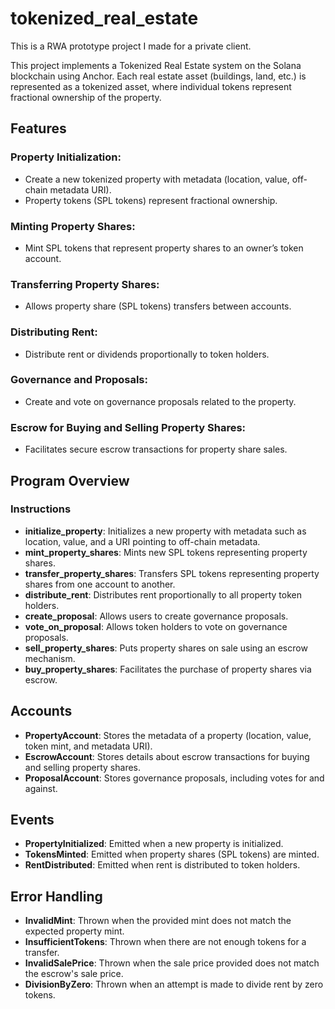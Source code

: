 # tokenized_real_estate
This is a RWA prototype project I made for a private client.

This project implements a Tokenized Real Estate system on the Solana blockchain using Anchor. Each real estate asset (buildings, land, etc.) is represented as a tokenized asset, where individual tokens represent fractional ownership of the property.

## Features

### Property Initialization:
- Create a new tokenized property with metadata (location, value, off-chain metadata URI).
- Property tokens (SPL tokens) represent fractional ownership.

### Minting Property Shares:
- Mint SPL tokens that represent property shares to an owner’s token account.

### Transferring Property Shares:
- Allows property share (SPL tokens) transfers between accounts.

### Distributing Rent:
- Distribute rent or dividends proportionally to token holders.

### Governance and Proposals:
- Create and vote on governance proposals related to the property.

### Escrow for Buying and Selling Property Shares:
- Facilitates secure escrow transactions for property share sales.

## Program Overview

### Instructions
- **initialize_property**: Initializes a new property with metadata such as location, value, and a URI pointing to off-chain metadata.
- **mint_property_shares**: Mints new SPL tokens representing property shares.
- **transfer_property_shares**: Transfers SPL tokens representing property shares from one account to another.
- **distribute_rent**: Distributes rent proportionally to all property token holders.
- **create_proposal**: Allows users to create governance proposals.
- **vote_on_proposal**: Allows token holders to vote on governance proposals.
- **sell_property_shares**: Puts property shares on sale using an escrow mechanism.
- **buy_property_shares**: Facilitates the purchase of property shares via escrow.

## Accounts

- **PropertyAccount**: Stores the metadata of a property (location, value, token mint, and metadata URI).
- **EscrowAccount**: Stores details about escrow transactions for buying and selling property shares.
- **ProposalAccount**: Stores governance proposals, including votes for and against.

## Events

- **PropertyInitialized**: Emitted when a new property is initialized.
- **TokensMinted**: Emitted when property shares (SPL tokens) are minted.
- **RentDistributed**: Emitted when rent is distributed to token holders.

## Error Handling

- **InvalidMint**: Thrown when the provided mint does not match the expected property mint.
- **InsufficientTokens**: Thrown when there are not enough tokens for a transfer.
- **InvalidSalePrice**: Thrown when the sale price provided does not match the escrow's sale price.
- **DivisionByZero**: Thrown when an attempt is made to divide rent by zero tokens.

    

   
   


